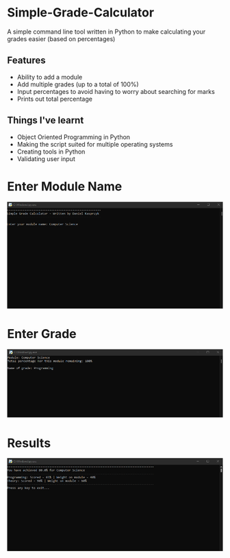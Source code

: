 # Simple-Grade-Calculator
A simple command line tool written in Python to make calculating your grades easier (based on percentages)

## Features
- Ability to add a module
- Add multiple grades (up to a total of 100%)
- Input percentages to avoid having to worry about searching for marks
- Prints out total percentage

## Things I've learnt
- Object Oriented Programming in Python
- Making the script suited for multiple operating systems
- Creating tools in Python
- Validating user input

# Enter Module Name
![Module Name](/Imgs/1.png)

# Enter Grade 
![Grade](/Imgs/2.png)

# Results
![Results](/Imgs/3.png)

